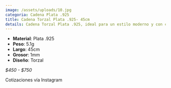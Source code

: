```yaml
---
image: /assets/uploads/10.jpg
categoria: Cadena Plata .925
title: Cadena Torzal Plata .925- 45cm
details: Cadena Torzal Plata .925, ideal para un estilo moderno y con carácter
---
```

* **Material**: Plata .925
* **Peso**: 5.1g
* **Largo**: 45cm
* **G﻿rosor**: 1mm
* **Diseño**: Torzal

*$﻿450 - $750*

Cotizaciones vía Instagram